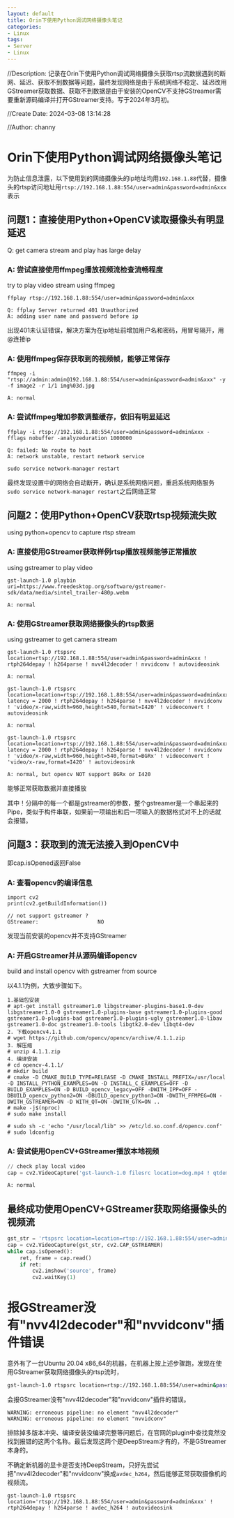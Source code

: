 ```yaml
---
layout: default
title: Orin下使用Python调试网络摄像头笔记
categories:
- Linux
tags:
- Server
- Linux
---
```

//Description: 记录在Orin下使用Python调试网络摄像头获取rtsp流数据遇到的断网、延迟、获取不到数据等问题，最终发现网络是由于系统网络不稳定、延迟改用GStreamer获取数据、获取不到数据是由于安装的OpenCV不支持GStreamer需要重新源码编译并打开GStreamer支持。写于2024年3月初。

//Create Date: 2024-03-08 13:14:28

//Author: channy

# Orin下使用Python调试网络摄像头笔记
为防止信息泄露，以下使用到的网络摄像头的ip地址均用`192.168.1.88`代替，摄像头的rtsp访问地址用`rtsp://192.168.1.88:554/user=admin&password=admin&xxx`表示
## 问题1：直接使用Python+OpenCV读取摄像头有明显延迟
Q: get camera stream and play has large delay   

### A: 尝试直接使用ffmpeg播放视频流检查流畅程度   
try to play video stream using ffmpeg
```
ffplay rtsp://192.168.1.88:554/user=admin&password=admin&xxx

Q: ffplay Server returned 401 Unauthorized
A: adding user name and password before ip
```
出现401未认证错误，解决方案为在ip地址前增加用户名和密码，用冒号隔开，用@连接ip

### A: 使用ffmpeg保存获取到的视频帧，能够正常保存
```
ffmpeg -i "rtsp://admin:admin@192.168.1.88:554/user=admin&password=admin&xxx" -y -f image2 -r 1/1 img%03d.jpg

A: normal
```

### A: 尝试ffmpeg增加参数调整缓存，依旧有明显延迟
```
ffplay -i rtsp://192.168.1.88:554/user=admin&password=admin&xxx -fflags nobuffer -analyzeduration 1000000

Q: failed: No route to host 
A: network unstable, restart network service

sudo service network-manager restart
```
最终发现设置中的网络会自动断开，确认是系统网络问题，重启系统网络服务`sudo service network-manager restart`之后网络正常

## 问题2：使用Python+OpenCV获取rtsp视频流失败
using python+opencv to capture rtsp stream
### A: 直接使用GStreamer获取样例rtsp播放视频能够正常播放
using gstreamer to play video
```
gst-launch-1.0 playbin uri=https://www.freedesktop.org/software/gstreamer-sdk/data/media/sintel_trailer-480p.webm

A: normal
```
### A: 使用GStreamer获取网络摄像头的rtsp数据
using gstreamer to get camera stream
```
gst-launch-1.0 rtspsrc location=rtsp://192.168.1.88:554/user=admin&password=admin&xxx ! rtph264depay ! h264parse ! nvv4l2decoder ! nvvidconv ! autovideosink

A: normal

gst-launch-1.0 rtspsrc location=location=rtsp://192.168.1.88:554/user=admin&password=admin&xxx latency = 2000 ! rtph264depay ! h264parse ! nvv4l2decoder ! nvvidconv ! 'video/x-raw,width=960,height=540,format=I420' ! videoconvert ! autovideosink

A: normal

gst-launch-1.0 rtspsrc location=location=rtsp://192.168.1.88:554/user=admin&password=admin&xxx latency = 2000 ! rtph264depay ! h264parse ! nvv4l2decoder ! nvvidconv ! 'video/x-raw,width=960,height=540,format=BGRx' ! videoconvert ! 'video/x-raw,format=I420' ! autovideosink

A: normal, but opencv NOT support BGRx or I420
```
能够正常获取数据并直接播放

其中！分隔中的每一个都是gstreamer的参数，整个gstreamer是一个串起来的Pipe，类似于构件串联，如果前一项输出和后一项输入的数据格式对不上的话就会报错。

## 问题3：获取到的流无法接入到OpenCV中
即cap.isOpened返回False

### A: 查看opencv的编译信息
```
import cv2
print(cv2.getBuildInformation())

// not support gstreamer ?
GStreamer:                   NO
```
发现当前安装的opencv并不支持GStreamer
### A: 开启GStreamer并从源码编译opencv
build and install opencv with gstreamer from source

以4.1.1为例，大致步骤如下。
```
1.基础包安装
# apt-get install gstreamer1.0 libgstreamer-plugins-base1.0-dev libgstreamer1.0-0 gstreamer1.0-plugins-base gstreamer1.0-plugins-good gstreamer1.0-plugins-bad gstreamer1.0-plugins-ugly gstreamer1.0-libav gstreamer1.0-doc gstreamer1.0-tools libgtk2.0-dev libqt4-dev
2. 下载opencv4.1.1
# wget https://github.com/opencv/opencv/archive/4.1.1.zip
3. 解压缩
# unzip 4.1.1.zip
4. 编译安装
# cd opencv-4.1.1/
# mkdir build
# cmake -D CMAKE_BUILD_TYPE=RELEASE -D CMAKE_INSTALL_PREFIX=/usr/local -D INSTALL_PYTHON_EXAMPLES=ON -D INSTALL_C_EXAMPLES=OFF -D BUILD_EXAMPLES=ON -D BUILD_opencv_legacy=OFF -DWITH_IPP=OFF -DBUILD_opencv_python2=ON -DBUILD_opencv_python3=ON -DWITH_FFMPEG=ON -DWITH_GSTREAMER=ON -D WITH_QT=ON -DWITH_GTK=ON ..
# make -j$(nproc)
# sudo make install

# sudo sh -c 'echo "/usr/local/lib" >> /etc/ld.so.conf.d/opencv.conf'
# sudo ldconfig
```

### A: 尝试使用OpenCV+GStreamer播放本地视频
```python
// check play local video 
cap = cv2.VideoCapture('gst-launch-1.0 filesrc location=dog.mp4 ! qtdemux ! queue ! h264parse ! nvv4l2decoder ! nvvidconv ! appsink', cv2.CAP_GSTREAMER)

A: normal
```

## 最终成功使用OpenCV+GStreamer获取网络摄像头的视频流
```python
gst_str = 'rtspsrc location=location=rtsp://192.168.1.88:554/user=admin&password=admin&xxx latency = 2000 ! rtph264depay ! h264parse ! nvv4l2decoder ! nvvidconv ! \'video/x-raw,width=960,height=540,format=BGRx\' ! videoconvert ! \'video/x-raw,format=BGR\' ! appsink'
cap = cv2.VideoCapture(gst_str, cv2.CAP_GSTREAMER)
while cap.isOpened():
    ret, frame = cap.read()
    if ret:
        cv2.imshow('source', frame)
        cv2.waitKey(1)
```

# 报GStreamer没有"nvv4l2decoder"和"nvvidconv"插件错误
意外有了一台Ubuntu 20.04 x86_64的机器，在机器上按上述步骤跑，发现在使用GStreamer获取网络摄像头的rtsp流时，
```sh
gst-launch-1.0 rtspsrc location=rtsp://192.168.1.88:554/user=admin&password=admin&xxx ! rtph264depay ! h264parse ! nvv4l2decoder ! nvvidconv ! autovideosink
```
会报GStreamer没有"nvv4l2decoder"和"nvvidconv"插件的错误。
```
WARNING: erroneous pipeline: no element "nvv4l2decoder"
WARNING: erroneous pipeline: no element "nvvidconv"
```
排除掉多版本冲突、编译安装没编译完整等问题后，在官网的plugin中查找竟然没找到报错的这两个名称。最后发现这两个是DeepStream才有的，不是GStreamer本身的。

不确定新机器的显卡是否支持DeepStream，只好先尝试把"nvv4l2decoder"和"nvvidconv"换成`avdec_h264`，然后能够正常获取摄像机的视频流。
```
gst-launch-1.0 rtspsrc location='rtsp://192.168.1.88:554/user=admin&password=admin&xxx' ! rtph264depay ! h264parse ! avdec_h264 ! autovideosink
```